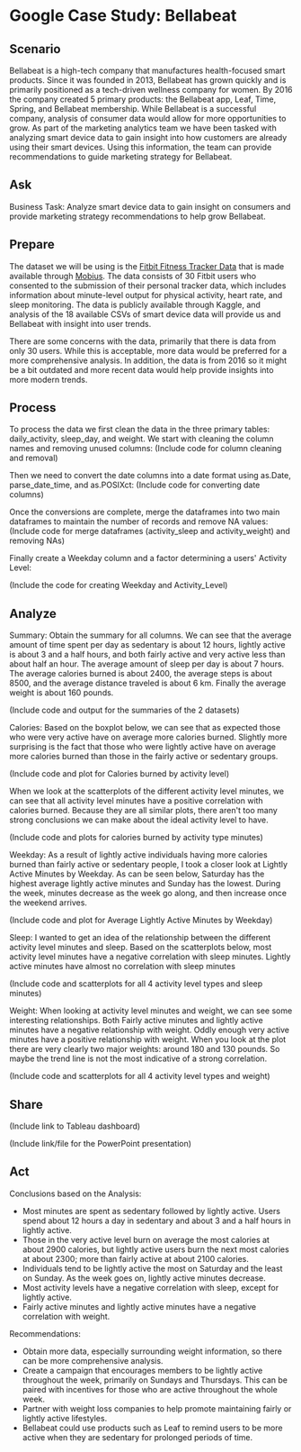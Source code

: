 # Google Case Study: Bellabeat

## Scenario
Bellabeat is a high-tech company that manufactures health-focused smart products. Since it was founded in 2013, Bellabeat has grown quickly and is primarily positioned as a tech-driven wellness company for women. By 2016 the company created 5 primary products: the Bellabeat app, Leaf, Time, Spring, and Bellabeat membership. While Bellabeat is a successful company, analysis of consumer data would allow for more opportunities to grow. As part of the marketing analytics team we have been tasked with analyzing smart device data to gain insight into how customers are already using their smart devices. Using this information, the team can provide recommendations to guide marketing strategy for Bellabeat.

## Ask
Business Task: Analyze smart device data to gain insight on consumers and provide marketing strategy recommendations to help grow Bellabeat.

## Prepare
The dataset we will be using is the [Fitbit Fitness Tracker Data](https://www.kaggle.com/datasets/arashnic/fitbit) that is made available through [Mobius](https://www.kaggle.com/arashnic). The data consists of 30 Fitbit users who consented to the submission of their personal tracker data, which includes information about minute-level output for physical activity, heart rate, and sleep monitoring. The data is publicly available through Kaggle, and analysis of the 18 available CSVs of smart device data will provide us and Bellabeat with insight into user trends.

There are some concerns with the data, primarily that there is data from only 30 users. While this is acceptable, more data would be preferred for a more comprehensive analysis. In addition, the data is from 2016 so it might be a bit outdated and more recent data would help provide insights into more modern trends.

## Process
To process the data we first clean the data in the three primary tables: daily_activity, sleep_day, and weight. We start with cleaning the column names and removing unused columns:
(Include code for column cleaning and removal)

Then we need to convert the date columns into a date format using as.Date, parse_date_time, and as.POSIXct:
(Include code for converting date columns)

Once the conversions are complete, merge the dataframes into two main dataframes to maintain the number of records and remove NA values:
(Include code for merge dataframes (activity_sleep and activity_weight) and removing NAs)

Finally create a Weekday column and a factor determining a users' Activity Level:

(Include the code for creating Weekday and Activity_Level)

## Analyze
Summary:
Obtain the summary for all columns. We can see that the average amount of time spent per day as sedentary is about 12 hours, lightly active is about 3 and a half hours, and both fairly active and very active less than about half an hour. The average amount of sleep per day is about 7 hours. The average calories burned is about 2400, the average steps is about 8500, and the average distance traveled is about 6 km. Finally the average weight is about 160 pounds. 

(Include code and output for the summaries of the 2 datasets)

Calories:
Based on the boxplot below, we can see that as expected those who were very active have on average more calories burned. Slightly more surprising is the fact that those who were lightly active have on average more calories burned than those in the fairly active or sedentary groups.

(Include code and plot for Calories burned by activity level)

When we look at the scatterplots of the different activity level minutes, we can see that all activity level minutes have a positive correlation with calories burned. Because they are all similar plots, there aren't too many strong conclusions we can make about the ideal activity level to have.

(Include code and plots for calories burned by activity type minutes)

Weekday:
As a result of lightly active individuals having more calories burned than fairly active or sedentary people, I took a closer look at Lightly Active Minutes by Weekday. As can be seen below, Saturday has the highest average lightly active minutes and Sunday has the lowest. During the week, minutes decrease as the week go along, and then increase once the weekend arrives.

(Include code and plot for Average Lightly Active Minutes by Weekday)

Sleep:
I wanted to get an idea of the relationship between the different activity level minutes and sleep. Based on the scatterplots below, most activity level minutes have a negative correlation with sleep minutes. Lightly active minutes have almost no correlation with sleep minutes

(Include code and scatterplots for all 4 activity level types and sleep minutes)

Weight:
When looking at activity level minutes and weight, we can see some interesting relationships. Both Fairly active minutes and lightly active minutes have a negative relationship with weight. Oddly enough very active minutes have a positive relationship with weight. When you look at the plot there are very clearly two major weights: around 180 and 130 pounds. So maybe the trend line is not the most indicative of a strong correlation.

(Include code and scatterplots for all 4 activity level types and weight)

## Share

(Include link to Tableau dashboard)

(Include link/file for the PowerPoint presentation)

## Act
Conclusions based on the Analysis:
* Most minutes are spent as sedentary followed by lightly active. Users spend about 12 hours a day in sedentary and about 3 and a half hours in lightly active.
* Those in the very active level burn on average the most calories at about 2900 calories, but lightly active users burn the next most calories at about 2300; more than fairly active at about 2100 calories.
* Individuals tend to be lightly active the most on Saturday and the least on Sunday. As the week goes on, lightly active minutes decrease.
* Most activity levels have a negative correlation with sleep, except for lightly active.
* Fairly active minutes and lightly active minutes have a negative correlation with weight.

Recommendations:
* Obtain more data, especially surrounding weight information, so there can be more comprehensive analysis.
* Create a campaign that encourages members to be lightly active throughout the week, primarily on Sundays and Thursdays. This can be paired with incentives for those who are active throughout the whole week.
* Partner with weight loss companies to help promote maintaining fairly or lightly active lifestyles.
* Bellabeat could use products such as Leaf to remind users to be more active when they are sedentary for prolonged periods of time. 
